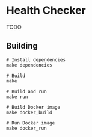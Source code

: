 # Health Checker

TODO

## Building

```shell
# Install dependencies
make dependencies

# Build
make

# Build and run
make run

# Build Docker image
make docker_build

# Run Docker image
make docker_run
```